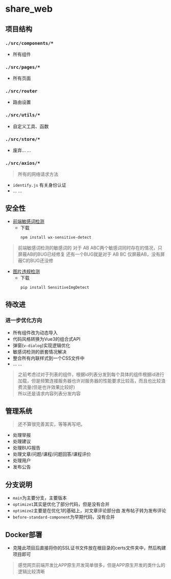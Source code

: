 # share_web  

## 项目结构
### `./src/components/*`
- 所有组件  
### `./src/pages/*`
- 所有页面
### `./src/router`
- 路由设置
### `./src/utils/*`
- 自定义工具、函数  
### `./src/store/*` 
- 废弃... ...
### `./src/axios/*`
> 所有的网络请求方法
- `identify.js` 有关身份认证
- ... ...  


## 安全性  
- [前端敏感词检测](https://github.com/W1412X/JS-Sentsitive-Detect)  
  - 下载 
    ```bash  
    npm install wx-sensitive-detect
    ```  
> 前端敏感词检测的敏感词的 对于 AB ABC两个敏感词同时存在的情况，只屏蔽AB的BUG已经修复
> 还有一个BUG就是对于 AB BC 仅屏蔽AB，没有屏蔽C的BUG还没修  
- [图片违规检测](https://github.com/W1412X/SensitiveImgDetect)  
  - 下载  
    ```bash
    pip install SensitiveImgDetect
    ```

## 待改进
### 进一步优化方向    
- 所有组件改为动态导入  
- 代码风格转换为Vue3的组合式API
- 弹窗(`v-dialog`)实现逻辑优化  
- 敏感词检测的嵌套情况解决
- 整合所有内联样式到一个CSS文件中  
- ... ...  
> 之前考虑过对于列表的组件，根据id列表分发到每个具体的组件根据id进行加载，但是频繁连接服务器也许对服务器的性能要求比较高，而且也比较浪费流量(但是也许效果比较好)  
> 所以还是请求内容列表分发内容  

## 管理系统  
> 还不算很完善其实，等等再写吧。
- 处理举报  
- 处理建议  
- 处理BUG报告  
- 处理文章/问题/课程/问题回答/课程评价  
- 处理用户  
- 发布公告  


## 分支说明  
- `main`为主要分支，主要版本  
- `optimize1`其实是优化了部分代码，但是没有合并
- `optimize2`主要是在优化1的基础上，对文章评论部分由 发布帖子转为发布评论  
- `before-standard-component`为早期代码，没有合并  


## Docker部署  
- 克隆此项目后直接将你的SSL证书文件放在根目录的certs文件夹中，然后构建项目即可  

> 感觉网页前端开发比APP原生开发简单很多，但是APP原生开发的类什么的逻辑比较清晰  
